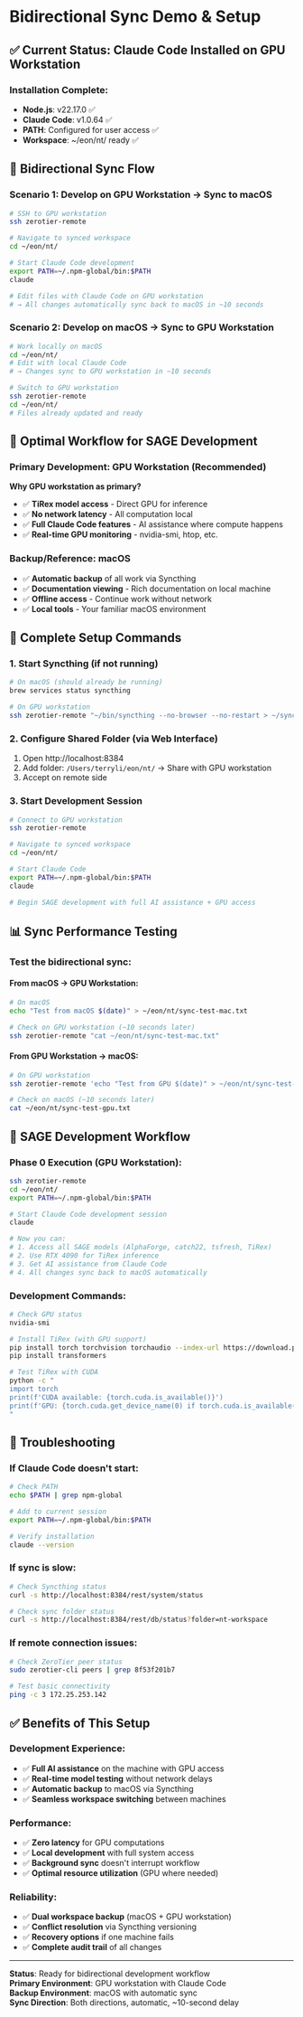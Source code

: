 # Bidirectional Sync Demo & Setup

## ✅ Current Status: Claude Code Installed on GPU Workstation

### Installation Complete:

- **Node.js**: v22.17.0 ✅
- **Claude Code**: v1.0.64 ✅
- **PATH**: Configured for user access ✅
- **Workspace**: ~/eon/nt/ ready ✅

## 🔄 Bidirectional Sync Flow

### Scenario 1: Develop on GPU Workstation → Sync to macOS

```bash
# SSH to GPU workstation
ssh zerotier-remote

# Navigate to synced workspace
cd ~/eon/nt/

# Start Claude Code development
export PATH=~/.npm-global/bin:$PATH
claude

# Edit files with Claude Code on GPU workstation
# → All changes automatically sync back to macOS in ~10 seconds
```

### Scenario 2: Develop on macOS → Sync to GPU Workstation

```bash
# Work locally on macOS
cd ~/eon/nt/
# Edit with local Claude Code
# → Changes sync to GPU workstation in ~10 seconds

# Switch to GPU workstation
ssh zerotier-remote
cd ~/eon/nt/
# Files already updated and ready
```

## 🎯 Optimal Workflow for SAGE Development

### Primary Development: GPU Workstation (Recommended)

**Why GPU workstation as primary?**

- ✅ **TiRex model access** - Direct GPU for inference
- ✅ **No network latency** - All computation local
- ✅ **Full Claude Code features** - AI assistance where compute happens
- ✅ **Real-time GPU monitoring** - nvidia-smi, htop, etc.

### Backup/Reference: macOS

- ✅ **Automatic backup** of all work via Syncthing
- ✅ **Documentation viewing** - Rich documentation on local machine
- ✅ **Offline access** - Continue work without network
- ✅ **Local tools** - Your familiar macOS environment

## 🚀 Complete Setup Commands

### 1. Start Syncthing (if not running)

```bash
# On macOS (should already be running)
brew services status syncthing

# On GPU workstation
ssh zerotier-remote "~/bin/syncthing --no-browser --no-restart > ~/syncthing.log 2>&1 &"
```

### 2. Configure Shared Folder (via Web Interface)

1. Open http://localhost:8384
2. Add folder: `/Users/terryli/eon/nt/` → Share with GPU workstation
3. Accept on remote side

### 3. Start Development Session

```bash
# Connect to GPU workstation
ssh zerotier-remote

# Navigate to synced workspace
cd ~/eon/nt/

# Start Claude Code
export PATH=~/.npm-global/bin:$PATH
claude

# Begin SAGE development with full AI assistance + GPU access
```

## 📊 Sync Performance Testing

### Test the bidirectional sync:

#### From macOS → GPU Workstation:

```bash
# On macOS
echo "Test from macOS $(date)" > ~/eon/nt/sync-test-mac.txt

# Check on GPU workstation (~10 seconds later)
ssh zerotier-remote "cat ~/eon/nt/sync-test-mac.txt"
```

#### From GPU Workstation → macOS:

```bash
# On GPU workstation
ssh zerotier-remote 'echo "Test from GPU $(date)" > ~/eon/nt/sync-test-gpu.txt'

# Check on macOS (~10 seconds later)
cat ~/eon/nt/sync-test-gpu.txt
```

## 🎯 SAGE Development Workflow

### Phase 0 Execution (GPU Workstation):

```bash
ssh zerotier-remote
cd ~/eon/nt/
export PATH=~/.npm-global/bin:$PATH

# Start Claude Code development session
claude

# Now you can:
# 1. Access all SAGE models (AlphaForge, catch22, tsfresh, TiRex)
# 2. Use RTX 4090 for TiRex inference
# 3. Get AI assistance from Claude Code
# 4. All changes sync back to macOS automatically
```

### Development Commands:

```bash
# Check GPU status
nvidia-smi

# Install TiRex (with GPU support)
pip install torch torchvision torchaudio --index-url https://download.pytorch.org/whl/cu121
pip install transformers

# Test TiRex with CUDA
python -c "
import torch
print(f'CUDA available: {torch.cuda.is_available()}')
print(f'GPU: {torch.cuda.get_device_name(0) if torch.cuda.is_available() else \"None\"}')
"
```

## 🔧 Troubleshooting

### If Claude Code doesn't start:

```bash
# Check PATH
echo $PATH | grep npm-global

# Add to current session
export PATH=~/.npm-global/bin:$PATH

# Verify installation
claude --version
```

### If sync is slow:

```bash
# Check Syncthing status
curl -s http://localhost:8384/rest/system/status

# Check sync folder status
curl -s http://localhost:8384/rest/db/status?folder=nt-workspace
```

### If remote connection issues:

```bash
# Check ZeroTier peer status
sudo zerotier-cli peers | grep 8f53f201b7

# Test basic connectivity
ping -c 3 172.25.253.142
```

## ✅ Benefits of This Setup

### Development Experience:

- ✅ **Full AI assistance** on the machine with GPU access
- ✅ **Real-time model testing** without network delays
- ✅ **Automatic backup** to macOS via Syncthing
- ✅ **Seamless workspace switching** between machines

### Performance:

- ✅ **Zero latency** for GPU computations
- ✅ **Local development** with full system access
- ✅ **Background sync** doesn't interrupt workflow
- ✅ **Optimal resource utilization** (GPU where needed)

### Reliability:

- ✅ **Dual workspace backup** (macOS + GPU workstation)
- ✅ **Conflict resolution** via Syncthing versioning
- ✅ **Recovery options** if one machine fails
- ✅ **Complete audit trail** of all changes

---

**Status**: Ready for bidirectional development workflow  
**Primary Environment**: GPU workstation with Claude Code  
**Backup Environment**: macOS with automatic sync  
**Sync Direction**: Both directions, automatic, ~10-second delay
